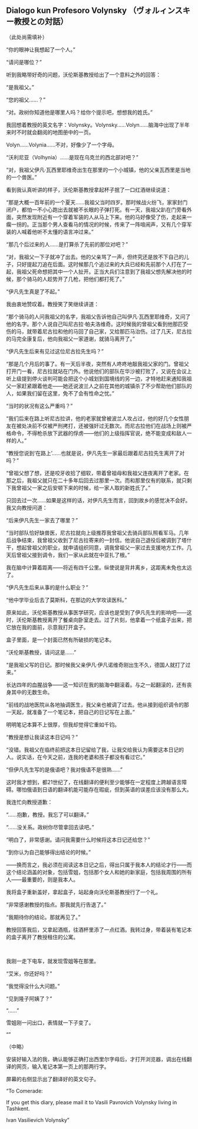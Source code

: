 ## Dialogo kun Profesoro Volynsky （ヴォルィンスキー教授との対話）

（此处尚需填补）

“你的眼神让我想起了一个人。”

“请问是哪位？”

听到我略带好奇的问题，沃伦斯基教授给出了一个意料之外的回答：

“是我祖父。”

“您的祖父……？”

“对。政树你知道他是哪里人吗？给你个提示吧，想想我的姓氏。”

我回想着教授的英文名字：Volynsky。Volynsky……Volyn……脑海中出现了半年来时不时就会翻阅的地图册中的一页。

Volyn……Volynia……不对，好像少了一个字母。

“沃利尼亚（Volhynia）……是现在乌克兰的西北部对吧？”

“对，我祖父伊凡·瓦西里耶维奇出生在那里的一个小城镇，他的父亲瓦西里是当地的一个兽医。”

看到我认真听讲的样子，沃伦斯基教授拿起杯子抿了一口红酒继续说道：

“那是大概一百年前的一个夏天……我祖父当时四岁。那时候战火纷飞，家家封门闭户，都怕一不小心跑出去就被不长眼的子弹打死。有一天，我祖父趴在门旁看外面，突然发现附近有一个穿着军装的人从马上下来。他的马好像受了伤，走起来一瘸一拐的。正当那个男人查看马的情况的时候，传来了一阵喧闹声，又有几个穿军装的人喊着他听不太懂的语言冲过来。”

“那几个后过来的人……是打算杀了先前的那位对吧？”

“对，我祖父一下子就冲了出去。他的父亲骂了一声，但终究还是放不下自己的儿子，只好提起刀追在后面。这时候那几个追过来的大兵已经和先前那个人打在了一起，我祖父死命想把其中一个人扯开。正当大兵们注意到了我祖父想先解决他的时候，那个骑马的人趁势开了几枪，把他们都打死了。”

“伊凡先生真是了不起。”

我由衷地赞叹着。教授笑了笑继续讲道：

“那个骑马的人问我祖父的名字，我祖父告诉他自己叫伊凡·瓦西里耶维奇，又问了他的名字。那个人说自己叫尼古拉·帕夫洛维奇。这时候我的曾祖父看到他那匹受伤的马，就带着尼古拉和他的马回了自己家，又给那匹马治伤。过了几天，尼古拉的马完全康复后，他向我祖父一家道谢，就骑马离开了。”

“伊凡先生后来有见过这位尼古拉先生吗？”

“那是几个月后的事了。有一天后半夜，突然有人咚咚地敲我祖父家的门。曾祖父打开门一看，尼古拉就站在门外。他说他们的部队在华沙被打败了，又说在会议上听上级提到停火谈判可能会把这个小城划到国境线的另一边，才特地赶来通知我祖父一家赶紧跟着他走——她还说波兰人之前在其他的城镇杀了不少帮助他们部队的人，如果我们留在这里，免不了会有性命之忧。”

“当时的状况有这么严重吗？”

“我们后来在路上听尼古拉讲，他的老家就曾被波兰人攻占过，他的好几个女性朋友在被处决前不仅被严刑拷打，还被强奸过无数次。而尼古拉他们在战场上则被严格命令，不得枪杀放下武器的俘虏——他们的上级指挥官说，绝不能变成和敌人一样的人。”

“教授您说到‘在路上’……也就是说，伊凡先生一家最后跟着尼古拉先生离开了对吗？”

“曾祖父想了想，还是咬牙收拾了细软，带着曾祖母和我祖父连夜离开了老家。在那之后，我祖父就只在二十多年后回去过那里一次。而和那里仅有的联系，就只剩下我曾祖父一家之后安顿下来的时候，给一家人取的新姓氏了。”

只回去过一次……如果是这样的话，对伊凡先生而言，回到故乡的感觉决不会好。我又向教授问道：

“后来伊凡先生一家去了哪里？”

“当时部队恰好缺兽医，尼古拉就向上级推荐我曾祖父去骑兵部队照看军马。几年后战争结束，我曾祖父收到了尼古拉寄来的一封信。他说自己退役后被调到了塔什干，想起曾祖父的职业，就申请组织同意，调我曾祖父一家过去支援地方工作。几天后曾祖父接到调令，我们一家从此就在中亚扎了根。”

我在脑中计算着距离——将近有四千公里。纵使说是背井离乡，这距离未免也太远了。

“伊凡先生后来从事的是什么职业？”

“他中学毕业后去了莫斯科，在那边的大学攻读医科。”

原来如此，沃伦斯基教授从事医学研究，应该也是受到了伊凡先生的影响吧——这时，沃伦斯基教授离开了餐桌向卧室走去。过了片刻，他拿着一个纸盒子出来，把它放在我的面前，示意我打开盒子。

盒子里面，是一个封面已然有所破损的笔记本。

“沃伦斯基教授，请问这是……”

“是我祖父写的日记。那时候我父亲伊凡·伊凡诺维奇刚出生不久，德国人就打了过来。”

长达四年的血腥战争——这一知识在我的脑海中翻滚着。与之一起翻滚的，还有丧身其中的无数生命。

“前线的战地医院从各地抽调医生，我父亲也被调了过去。他从接到组织调令的那一天起，就准备了一个笔记本，把自己的日记写在上面。”

明明笔记本算不上很厚，但我却觉得它重如千钧。

“教授是想让我读这本日记吗？”

“没错。我祖父在临终前把这本日记留给了我，让我交给我认为需要这本日记的人。说实话，在今天之前，连我的老婆和孩子都没有看过它。”

“但伊凡先生写的是俄语吧？我对俄语不是很熟……”

这时我才想到，都21世纪了，在线翻译的便利至少能够在一定程度上跨越语言障碍。哪怕俄语到日语的翻译机能可能存在瑕疵，但到英语的误差应该没有那么大。

我连忙向教授道歉：

“……抱歉，教授。我忘了可以翻译。”

“……没关系。政树你尽管拿回去读吧。”

“明白了，非常感谢。请问我需要什么时候将这本日记还给您？”

“到你认为自己能够得出结论的时候。”

——换而言之，我必须在阅读这本日记之后，得出只属于我本人的结论才行——而这个结论涵盖的对象，包括雪姐，包括那个女人和她的新家庭，包括我周围的所有人——最重要的，则是我本人。

我将盒子重新盖好，拿起盒子，站起身向沃伦斯基教授行了一个礼。

“非常感谢教授的指点。那我就先行告退了。”

“我期待你的结论。那就再见了。”

教授回答我后，又拿起酒瓶，往酒杯里添了一点红酒。我转过身，带着装有笔记本的盒子离开了教授租住的公寓。

&emsp;

我刚一走下电车，就发现雪姐等在那里。

“艾米，你还好吗？”

“我觉得没什么大问题。”

“见到隆子阿姨了？”

“……”

雪姐刚一问出口，表情就一下子变了。

“”

（中略）

安装好输入法的我，确认能够正确打出西里尔字母后，才打开浏览器，调出在线翻译的网页，输入笔记本第一页上的那两行字。

屏幕的右侧显示出了翻译好的英文句子。

“To Comerade:

If you get this diary, please mail it to Vasili Pavrovich Volynsky living in Tashkent.

Ivan Vasilievich Volynsky”



